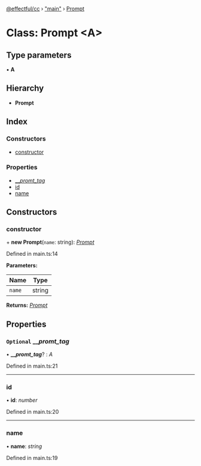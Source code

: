 [@effectful/cc](../README.md) › ["main"](../modules/_main_.md) › [Prompt](_main_.prompt.md)

# Class: Prompt <**A**>

## Type parameters

▪ **A**

## Hierarchy

* **Prompt**

## Index

### Constructors

* [constructor](_main_.prompt.md#constructor)

### Properties

* [___promt_tag_](_main_.prompt.md#optional-___promt_tag_)
* [id](_main_.prompt.md#id)
* [name](_main_.prompt.md#name)

## Constructors

###  constructor

\+ **new Prompt**(`name`: string): *[Prompt](_main_.prompt.md)*

Defined in main.ts:14

**Parameters:**

Name | Type |
------ | ------ |
`name` | string |

**Returns:** *[Prompt](_main_.prompt.md)*

## Properties

### `Optional` ___promt_tag_

• **___promt_tag_**? : *A*

Defined in main.ts:21

___

###  id

• **id**: *number*

Defined in main.ts:20

___

###  name

• **name**: *string*

Defined in main.ts:19
